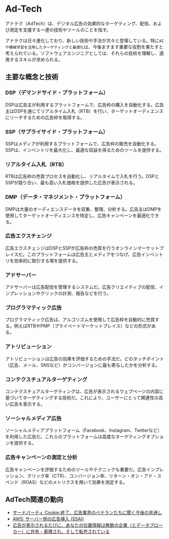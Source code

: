 # Ad-Tech

アドテク（AdTech）は、デジタル広告の効果的なターゲティング、配信、および測定を支援する一連の技術やツールのことを指す。

アドテクは日々進化しており、新しい技術や手法が次々と登場している。特に`AIや機械学習を活用したターゲティングと最適化`は、今後ますます重要な役割を果たすと考えられている。ソフトウェアエンジニアとしては、それらの技術を理解し、適用するスキルが求められる。

## 主要な概念と技術

### DSP（デマンドサイド・プラットフォーム）

DSPは広告主が利用するプラットフォームで、広告枠の購入を自動化する。広告主はDSPを通じてリアルタイム入札（RTB）を行い、ターゲットオーディエンスにリーチするための広告枠を取得する。

### SSP（サプライサイド・プラットフォーム）

SSPはメディアが利用するプラットフォームで、広告枠の販売を自動化する。SSPは、インベントリを最大化し、最適な収益を得るためのツールを提供する。

### リアルタイム入札（RTB）

RTBは広告枠の売買プロセスを自動化し、リアルタイムで入札を行う。DSPとSSPが競り合い、最も高い入札価格を提供した広告が表示される。

### DMP（データ・マネジメント・プラットフォーム）

DMPは大量のオーディエンスデータを収集、整理、分析する。広告主はDMPを使用してターゲットオーディエンスを特定し、広告キャンペーンを最適化できる。

### 広告エクスチェンジ

広告エクスチェンジはDSPとSSPが広告枠の売買を行うオンラインマーケットプレイスだ。このプラットフォームは広告主とメディアをつなげ、広告インベントリを効率的に取引する場を提供する。

### アドサーバー

アドサーバーは広告配信を管理するシステムだ。広告クリエイティブの配信、インプレッションやクリックの計測、報告などを行う。

### プログラマティック広告

プログラマティック広告は、アルゴリズムを使用して広告枠を自動的に売買する。例えばRTBやPMP（プライベートマーケットプレイス）などの形式がある。

### アトリビューション

アトリビューションは広告の効果を評価するための手法だ。どのタッチポイント（広告、メール、SNSなど）がコンバージョンに最も寄与したかを分析する。

### コンテクスチュアルターゲティング

コンテクスチュアルターゲティングは、広告が表示されるウェブページの内容に基づいてターゲティングする技術だ。これにより、ユーザーにとって関連性の高い広告を表示する。

### ソーシャルメディア広告

ソーシャルメディアプラットフォーム（Facebook、Instagram、Twitterなど）を利用した広告だ。これらのプラットフォームは高度なターゲティングオプションを提供する。

### 広告キャンペーンの測定と分析

広告キャンペーンを評価するためのツールやテクニックも重要だ。広告インプレッション、クリック率（CTR）、コンバージョン率、リターン・オン・アド・スペンド（ROAS）などのメトリクスを用いて効果を測定する。

## AdTech関連の動向

- [サードパーティ Cookie 終了、広告業界のベテランたちに聞く今後の見通し](https://digiday.jp/platforms/nine-questions-to-consider-as-google-starts-its-move-away-from-third-party-cookies/)
- [AWS: サーバー側の広告挿入 (SSAI)](https://aws.amazon.com/jp/media/tech/what-server-side-ad-insertion-ssai/)
- [広告が表示されるたびに、あなたの位置情報は無数の企業（とデータブローカー）に共有・蓄積され、そして転売されている](https://p2ptk.org/privacy/5287)

